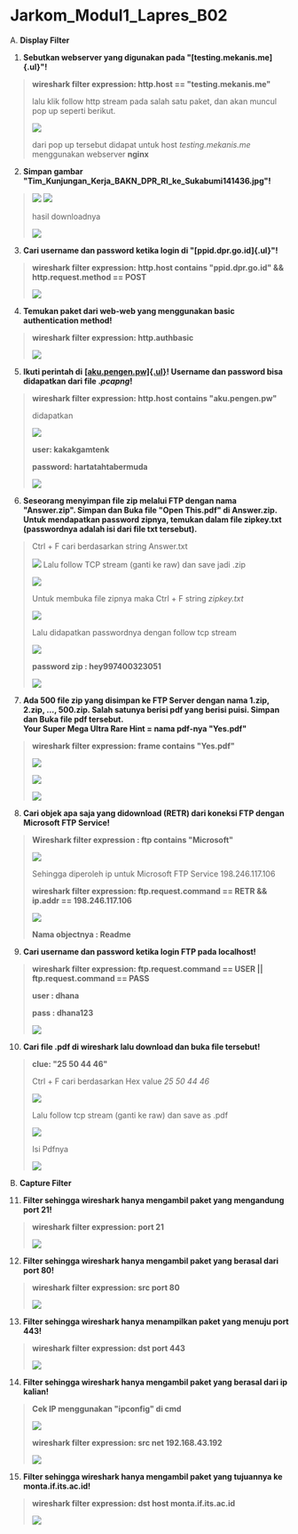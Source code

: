 # Jarkom_Modul1_Lapres_B02

A.  **Display Filter**

1.  **Sebutkan webserver yang digunakan pada
    \"[testing.mekanis.me]{.ul}\"!**

> **wireshark filter expression: http.host == \"testing.mekanis.me\"**
>
> lalu klik follow http stream pada salah satu paket, dan akan muncul
> pop up seperti berikut.
>
> ![](.//media/image1.png)
>
> dari pop up tersebut didapat untuk host *testing.mekanis.me*
> menggunakan webserver **nginx**

2.  **Simpan gambar
    \"Tim_Kunjungan_Kerja_BAKN_DPR_RI_ke_Sukabumi141436.jpg\"!**

> ![](.//media/image2.png)
> ![](.//media/image3.png)
>
> hasil downloadnya
>
> ![](.//media/image4.jpg)

3.  **Cari username dan password ketika login di
    \"[ppid.dpr.go.id]{.ul}\"!**

> **wireshark filter expression: http.host contains \"ppid.dpr.go.id\"
> && http.request.method == POST**
>
> ![](.//media/image5.png)

4.  **Temukan paket dari web-web yang menggunakan basic authentication
    method!**

> **wireshark filter expression: http.authbasic**
>
> ![](.//media/image6.png)

5.  **Ikuti perintah di**
    **[[aku.pengen.pw]{.ul}](http://aku.pengen.pw/)! Username dan
    password bisa didapatkan dari file .*pcapng*!**

> **wireshark filter expression: http.host contains \"aku.pengen.pw\"**
>
> didapatkan
>
> ![](.//media/image7.png)
>
> **user: kakakgamtenk**
>
> **password: hartatahtabermuda**
>
> ![](.//media/image8.png)

6.  **Seseorang menyimpan file zip melalui FTP dengan nama
    \"Answer.zip\". Simpan dan Buka file \"Open This.pdf\" di
    Answer.zip. Untuk mendapatkan password zipnya, temukan dalam file
    zipkey.txt (passwordnya adalah isi dari file txt tersebut).**

> Ctrl + F cari berdasarkan string Answer.txt
>
> ![](.//media/image9.png)
> Lalu follow TCP stream (ganti ke raw) dan save jadi .zip
>
> ![](.//media/image10.png)
>
> Untuk membuka file zipnya maka Ctrl + F string *zipkey.txt*
>
> ![](.//media/image11.png)
>
> Lalu didapatkan passwordnya dengan follow tcp stream
>
> ![](.//media/image12.png)
>
> **password zip : hey997400323051**
>
> ![](.//media/image13.png)

7.  **Ada 500 file zip yang disimpan ke FTP Server dengan nama 1.zip,
    2.zip, \..., 500.zip. Salah satunya berisi pdf yang berisi puisi.
    Simpan dan Buka file pdf tersebut.\
    Your Super Mega Ultra Rare Hint = nama pdf-nya \"Yes.pdf\"**

> **wireshark filter expression: frame contains \"Yes.pdf\"**
>
> ![](.//media/image14.png)
>
> ![](.//media/image15.png)
>
> ![](.//media/image16.png)

8.  **Cari objek apa saja yang didownload (RETR) dari koneksi FTP dengan
    Microsoft FTP Service!**

> **Wireshark filter expression : ftp contains "Microsoft"**
>
> ![](.//media/image17.png)
>
> Sehingga diperoleh ip untuk Microsoft FTP Service 198.246.117.106
>
> **wireshark filter expression: ftp.request.command == RETR && ip.addr
> == 198.246.117.106**
>
> ![](.//media/image18.png)
>
> **Nama objectnya : Readme**

9.  **Cari username dan password ketika login FTP pada localhost!**

> **wireshark filter expression: ftp.request.command == USER \|\|
> ftp.request.command == PASS**
>
> **user : dhana**
>
> **pass : dhana123**
>
> ![](.//media/image19.png)

10. **Cari file .pdf di wireshark lalu download dan buka file
    tersebut!**

> **clue: \"25 50 44 46\"**
>
> Ctrl + F cari berdasarkan Hex value *25 50 44 46*
>
> ![](.//media/image20.png)
>
> Lalu follow tcp stream (ganti ke raw) dan save as .pdf
>
> ![](.//media/image21.png)
>
> Isi Pdfnya
>
> ![](.//media/image22.png)

B.  **Capture Filter**

11. **Filter sehingga wireshark hanya mengambil paket yang mengandung
    port 21!**

> **wireshark filter expression: port 21**
>
> ![](.//media/image23.png)

12. **Filter sehingga wireshark hanya mengambil paket yang berasal dari
    port 80!**

> **wireshark filter expression: src port 80**
>
> ![](.//media/image24.png)

13. **Filter sehingga wireshark hanya menampilkan paket yang menuju port
    443!**

> **wireshark filter expression: dst port 443**
>
> ![](.//media/image25.png)

14. **Filter sehingga wireshark hanya mengambil paket yang berasal dari
    ip kalian!**

> **Cek IP menggunakan "ipconfig" di cmd**
>
> ![](.//media/image26.png)
>
> **wireshark filter expression: src net 192.168.43.192**
>
> ![](.//media/image27.png)

15. **Filter sehingga wireshark hanya mengambil paket yang tujuannya ke
    monta.if.its.ac.id!**

> **wireshark filter expression: dst host monta.if.its.ac.id**
>
> ![](.//media/image28.png)
